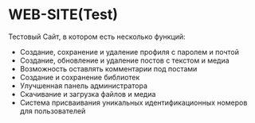 # WEB-SITE(Test)
Тестовый Сайт, в котором есть несколько функций: 
 - Создание, сохранение и удаление профиля с паролем и почтой
 - Создание, обновление и удаление постов с текстом и медиа
 - Возможность оставлять комментарии под постами
 - Создание и сохранение библиотек
 - Улучшенная панель администратора
 - Скачивание и загрузка файлов и медиа
 - Система присваивания уникальных идентификационных номеров для пользователей
